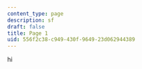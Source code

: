 ```yaml
---
content_type: page
description: sf
draft: false
title: Page 1
uid: 556f2c38-c949-430f-9649-23d062944389
---
```

hi